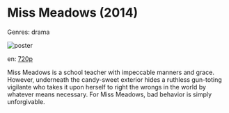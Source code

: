 # Miss Meadows (2014)

Genres: drama

![poster](http://image.tmdb.org/t/p/w500/lZxDV6wI4pXXzRG23bBFGnH6dGT.jpg)

en:
  [720p](magnet:?xt=urn:btih:735fb010c07f0e4e9a0c105a70a630254e66e6db&dn=Miss+Meadows+%282014%29+720p+BrRip+x264+-+YIFY&tr=udp%3A%2F%2Ftracker.openbittorrent.com%3A80%2Fannounce&tr=udp%3A%2F%2Fglotorrents.pw%3A6969%2Fannounce&tr=udp%3A%2F%2Ftracker.openbittorrent.com%3A80%2Fannounce&tr=udp%3A%2F%2Ftracker.opentrackr.org%3A1337%2Fannounce&tr=udp%3A%2F%2Fzer0day.to%3A1337%2Fannounce&tr=udp%3A%2F%2Ftracker.coppersurfer.tk%3A6969%2Fannounce)
  


Miss Meadows is a school teacher with impeccable manners and grace. However, underneath the candy-sweet exterior hides a ruthless gun-toting vigilante who takes it upon herself to right the wrongs in the world by whatever means necessary. For Miss Meadows, bad behavior is simply unforgivable.